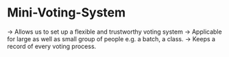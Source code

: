 # Mini-Voting-System
-> Allows us to set up a flexible and trustworthy voting system -> Applicable for large as well as small group of people e.g. a batch, a class. -> Keeps a record of  every voting process.
